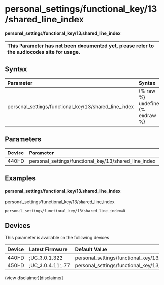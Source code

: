 ﻿---
description: personal_settings/functional_key/13/shared_line_index
search:
    keywords: ['personal_settings','functional_key','13','shared_line_index']
---

# personal_settings/functional_key/13/shared_line_index

#### personal_settings/functional_key/13/shared_line_index


| This Parameter has not been documented yet, please refer to the audiocodes site for usage.  |
| :--- |

## Syntax
| Parameter | Syntax |
| :--- | :--- |
|personal_settings/functional_key/13/shared_line_index | {% raw %} undefined {% endraw %} |

## Parameters
|Device|Parameter|value|Description|
|:---|:---|:---|:---|
| 440HD | personal_settings/functional_key/13/shared_line_index |  |  |

## Examples
#### personal_settings/functional_key/13/shared_line_index

personal_settings/functional_key/13/shared_line_index

```
personal_settings/functional_key/13/shared_line_index=0
```

## Devices
This parameter is available on the following devices

| Device | Latest Firmware | Default Value |
|:---|:---|:---|
| 440HD | ;UC_3.0.1.322 | personal_settings/functional_key/13/shared_line_index=0 
| 450HD | ;UC_3.0.4.111.77 | personal_settings/functional_key/13/shared_line_index=0 

(view disclaimer)[disclaimer]

